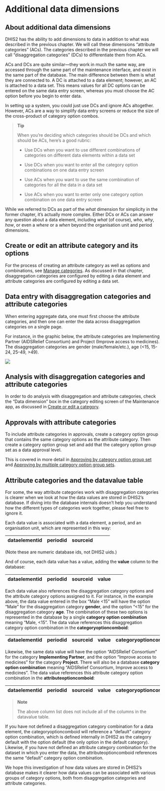 # Additional data dimensions

<!--DHIS2-SECTION-ID:additional_data_dimensions-->

## About additional data dimensions

DHIS2 has the ability to add dimensions to data in addition to what was
described in the previous chapter. We will call these dimensions
“attribute categories” (ACs). The categories described in the previous
chapter we will call “disaggregation categories” (DCs) to differentiate
them from ACs.

ACs and DCs are quite similar—they work in much the same way, are
accessed through the same part of the maintenance interface, and exist
in the same part of the database. The main difference between them is
what they are connected to. A DC is attached to a data element; however,
an AC is attached to a data set. This means values for all DC options
can be entered on the same data entry screen, whereas you must choose
the AC option before you begin to enter data.

In setting up a system, you could just use DCs and ignore ACs
altogether. However, ACs are a way to simplify data entry screens or
reduce the size of the cross-product of category option combos.

> **Tip**
>
> When you’re deciding which categories should be DCs and which should be ACs, here’s a good rubric:
>
>  - Use DCs when you want to use different combinations of categories on
>    different data elements within a data set
>
>  - Use DCs when you want to enter all the category option combinations
>    on one data entry screen
>
>  - Use ACs when you want to use the same combination of categories for
>    all the data in a data set
>
>  - Use ACs when you want to enter only one category option combination
>    on one data entry screen

While we referred to DCs as part of the *what* dimension for simplicity
in the former chapter, it’s actually more complex. Either DCs or ACs can
answer any question about a data element, including *what* (of course),
*who*, *why*, *how*, or even a *where* or a *when* beyond the
organisation unit and period dimensions.

## Create or edit an attribute category and its options

For the process of creating an attribute category as well as options and
combinations, see [Manage categories](configure-metadata.html#manage-categories). As discussed in that
chapter, disaggregation categories are configured by editing a data
element and attribute categories are configured by editing a data set.

## Data entry with disaggregation categories and attribute categories

When entering aggregate data, one must first choose the attribute
categories, and then one can enter the data across disaggregation
categories on a single page.

For instance, in the graphic below, the attribute categories are
Implementing Partner (AIDSRelief Consortium) and Project (Improve access
to medicines).  The disaggregation categories are gender
(male/female/etc.), age (<15, 15-24, 25-49, >49).

![](resources/images/maintainence/categories_dataset_attributes.png)

## Analysis with disaggregation categories and attribute categories

In order to do analysis with disaggregation and attribute categories,
check the “Data dimension” box in the category editing screen of the
Maintenance app, as discussed in [Create or edit a category](configure-metadata.html#create-or-edit-a-category).

## Approvals with attribute categories

To include attribute categories in approvals, create a category
option group that contains the same category options as the attribute
category.  Then create a category option group set and add that the
category option group set as a data approval level.

This is covered in more detail in [Approving by category
option group set](data-approval.html#approving-by-category-option-group-set) and [Approving by multiple category option
group sets](data-approval.html#approving-by-multiple-category-option-group-sets).

## Attribute categories and the datavalue table

For some, the way attribute categories work with disaggregation
categories is clearer when we look at how the data values are stored
in DHIS2’s database. If diving into the database internals doesn’t help
you understand how the different types of categories work together,
please feel free to ignore it.

Each data value is associated with a data element, a period, and an
organisation unit, which are represented in this way:

|dataelementid|periodid|sourceid||||
|--- |--- |--- |--- |--- |--- |

(Note these are numeric database ids, not DHIS2 uids.)

And of course, each data value has a value, adding the **value** column
to the database:

|dataelementid|periodid|sourceid|value|||
|--- |--- |--- |--- |--- |--- |


Each data value also references the disaggregation category options
and the attribute category options assigned to it. For instance, in
the example above, the data value entered in the box “Male <15” will
have the option “Male” for the disaggregation category **gender**, and
the option “<15” for the disaggregation category **age**. The
combination of these two options is represented in the database by a
single **category option combination** meaning “Male, <15”. The data
value references this disaggregation category option combination in the
**categoryoptioncomboid**:

|dataelementid|periodid|sourceid|value|categoryoptioncomboid||
|--- |--- |--- |--- |--- |--- |


Likewise, the same data value will have the option “AIDSRelief
Consortium” for the category **Implementing Partner**, and the option
“Improve access to medicines” for the category **Project**. There will
also be a database **category option combination** meaning “AIDSRelief
Consortium, Improve access to medicines”. The data value references this
attribute category option combination in the **attributeoptioncomboid**:

|dataelementid|periodid|sourceid|value|categoryoptioncomboid|attributeoptioncomboid|
|--- |--- |--- |--- |--- |--- |


> **Note**
>
> The above column list does not include all of the columns in the
datavalue table.

If you have not defined a disaggregation category combination for a data
element, the categoryoptioncomboid will reference a “default” category
option combination, which is defined internally in DHIS2 as the category
default with the option default (the only option in the default
category). Likewise, if you have not defined an attribute category
combination for the dataset in which you enter the data, the
attributeoptioncomboid references the same “default” category option
combination.

We hope this investigation of how data values are stored in DHIS2’s
database makes it clearer how data values can be associated with various
groups of category options, both from disaggregation categories and
attribute categories.
